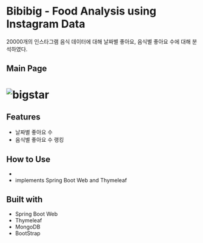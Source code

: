 # Bibibig - Food Analysis using Instagram Data

20000개의 인스타그램 음식 데이터에 대해 날짜별 좋아요, 음식별 좋아요 수에 대해  분석하였다.

## Main Page

# ![bigstar](https://github.com/chiyongs/bigstar/tree/master/src/main/resources/static/img/main_page.png)

## Features


- 날짜별 좋아요 수
- 음식별 좋아요 수 랭킹

## How to Use

- 
- implements Spring Boot Web and Thymeleaf

## Built with


- Spring Boot Web
- Thymeleaf
- MongoDB
- BootStrap